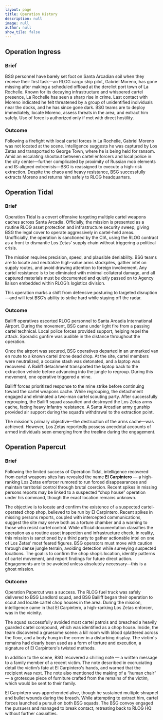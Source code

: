```yaml
---
layout: page
title: Operation History
description: null
image: null
author: null
show_tile: false
---
```


## Operation Ingress

### Brief

BSG personnel have barely set foot on Santa Arcadian soil when they receive their first task—an RLOG cargo ship pilot, Gabriel Moreno, has gone missing after making a scheduled offload at the derelict port town of La Rochelle. Known for its decaying infrastructure and whispered cartel presence, La Rochelle has seen a sharp rise in crime. Last contact with Moreno indicated he felt threatened by a group of unidentified individuals near the docks, and he has since gone dark. BSG teams are to deploy immediately, locate Moreno, assess threats in the area, and extract him safely. Use of force is authorized only if met with direct hostility.

### Outcome

Following a firefight with local cartel forces in La Rochelle, Gabriel Moreno was not located at the scene. Intelligence suggests he was captured by Los Zetas and transported to George Town, where he is being held for ransom. Amid an escalating shootout between cartel enforcers and local police in the city center—further complicated by proximity of Russian mob elements and IS-aligned extremists—BSG is reassigned to execute a high-risk extraction. Despite the chaos and heavy resistance, BSG successfully extracts Moreno and returns him safely to RLOG headquarters.

## Operation Tidal

### Brief 

Operation Tidal is a covert offensive targeting multiple cartel weapons caches across Santa Arcadia. Officially, the mission is presented as a routine RLOG asset protection and infrastructure security sweep, giving BSG the legal cover to operate aggressively in cartel-held areas. Unofficially, the operation is sanctioned by the CIA, using the RLOG contract as a front to dismantle Los Zetas’ supply chain without triggering a political crisis.

The mission requires precision, speed, and plausible deniability. BSG teams are to locate and neutralize high-value arms stockpiles, gather intel on supply routes, and avoid drawing attention to foreign involvement. Any cartel resistance is to be eliminated with minimal collateral damage, and all captured materials must be documented and quietly passed on to Agency liaison embedded within RLOG’s logistics division.

This operation marks a shift from defensive posturing to targeted disruption—and will test BSG’s ability to strike hard while staying off the radar.

### Outcome

Bailiff operatives escorted RLOG personnel to Santa Arcadia International Airport. During the movement, BSG came under light fire from a passing cartel technical. Local police forces provided support, helping repel the attack. Sporadic gunfire was audible in the distance throughout the operation.

Once the airport was secured, BSG operatives departed in an unmarked van en route to a known cartel drone dead drop. At the site, cartel members were neutralized, a cocaine stash was detonated, and a laptop was recovered. A Bailiff detachment transported the laptop back to the extraction vehicle before advancing into the jungle to regroup. During this movement, one operative triggered a mine.

Bailiff forces prioritized response to the mine strike before continuing toward the cartel weapons cache. While regrouping, the detachment engaged and eliminated a two-man cartel scouting party. After successfully regrouping, the Bailiff squad assaulted and destroyed the Los Zetas arms cache, facing heavy infantry resistance. A Santa Arcadian army gunship provided air support during the squad’s withdrawal to the extraction point.

The mission's primary objective—the destruction of the arms cache—was achieved. However, Los Zetas reportedly possess anecdotal accounts of armed individuals seen emerging from the treeline during the engagement.

## Operation Papercut

### Brief

Following the limited success of Operation Tidal, intelligence recovered from cartel weapons sites has revealed the name **El Carpintero** — a high-ranking Los Zetas enforcer rumored to run forced disappearances and maintain territorial control through brutal coercion. Recent spikes in missing persons reports may be linked to a suspected “chop house” operation under his command, though the exact location remains unknown.

The objective is to locate and confirm the existence of a suspected cartel-operated chop shop, believed to be run by El Carpintero. Recent spikes in missing persons reports, coupled with intercepted communications, suggest the site may serve both as a torture chamber and a warning to those who resist cartel control. While official documentation classifies the operation as a routine asset inspection and infrastructure check, in reality, this mission is sanctioned by a third party to gather actionable intel on one of Los Zetas’ most feared figures. BSG operators must move with caution through dense jungle terrain, avoiding detection while surveying suspected locations. The goal is to confirm the chop shop’s location, identify patterns of cartel movement, and report findings for future direct action. Engagements are to be avoided unless absolutely necessary—this is a ghost mission.

### Outcome

Operation Papercut was a success. The RLOG fuel truck was safely delivered to BSG Landlord squad, and BSG Bailiff began their operation to scout and locate cartel chop houses in the area. During the mission, intelligence came in that El Carpintero, a high-ranking Los Zetas enforcer, was in the vicinity.

The squad successfully avoided most cartel patrols and breached a heavily guarded cartel compound, which was identified as a chop house. Inside, the team discovered a gruesome scene: a kill room with blood splattered across the floor, and a body hung in the corner in a disturbing display. The victim's remains had clearly been used as a form of torture and execution, a signature of El Carpintero's twisted methods.

In addition to the scene, BSG recovered a chilling note — a written message to a family member of a recent victim. The note described in excruciating detail the victim’s fate at El Carpintero's hands, and warned that the recipient was next. The note also mentioned the making of a “human chair” — a grotesque piece of furniture crafted from the remains of the victim, which would be sent to their family.

El Carpintero was apprehended alive, though he sustained multiple shrapnel and bullet wounds during the breach. While attempting to extract him, cartel forces launched a pursuit on both BSG squads. The BSG convoy engaged the pursuers and managed to break contact, retreating back to RLOG HQ without further casualties.
